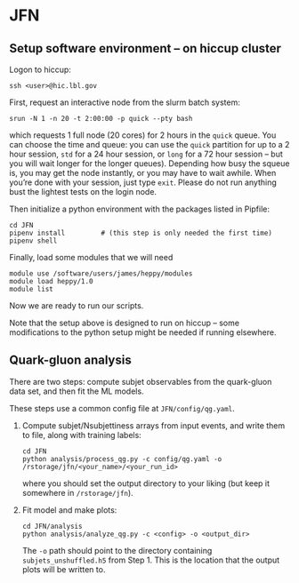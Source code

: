 # JFN

## Setup software environment – on hiccup cluster
Logon to hiccup:
```
ssh <user>@hic.lbl.gov
```

First, request an interactive node from the slurm batch system:
   ```
   srun -N 1 -n 20 -t 2:00:00 -p quick --pty bash
   ``` 
   which requests 1 full node (20 cores) for 2 hours in the `quick` queue. You can choose the time and queue: you can use the `quick` partition for up to a 2 hour session, `std` for a 24 hour session, or `long` for a 72 hour session – but you will wait longer for the longer queues). 
Depending how busy the squeue is, you may get the node instantly, or you may have to wait awhile.
When you’re done with your session, just type `exit`.
Please do not run anything bust the lightest tests on the login node.

Then initialize a python environment with the packages listed in Pipfile:
```
cd JFN
pipenv install         # (this step is only needed the first time)
pipenv shell
```

Finally, load some modules that we will need
```
module use /software/users/james/heppy/modules
module load heppy/1.0
module list
```

Now we are ready to run our scripts.

Note that the setup above is designed to run on hiccup – some modifications to the python setup might be needed if running elsewhere. 

## Quark-gluon analysis

There are two steps: compute subjet observables from the quark-gluon data set, and then fit the ML models.

These steps use a common config file at `JFN/config/qg.yaml`.

1. Compute subjet/Nsubjettiness arrays from input events, and write them to file, along with training labels: 
   ```
   cd JFN
   python analysis/process_qg.py -c config/qg.yaml -o /rstorage/jfn/<your_name>/<your_run_id>
   ```
   where you should set the output directory to your liking (but keep it somewhere in `/rstorage/jfn`).

2. Fit model and make plots:
   ```
   cd JFN/analysis
   python analysis/analyze_qg.py -c <config> -o <output_dir>
   ```
   The `-o` path should point to the directory containing `subjets_unshuffled.h5` from Step 1. This is the location that the output plots will be written to. 

